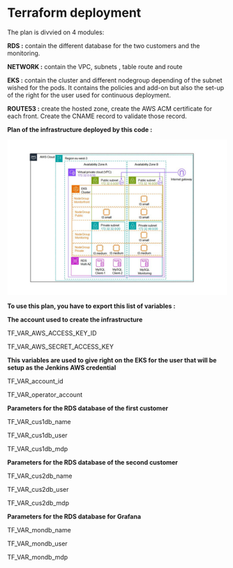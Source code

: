 # Terraform deployment 


The plan is divvied on 4 modules:


<b>RDS :</b> contain the different database for the two customers and the monitoring.


<b>NETWORK :</b> contain the VPC, subnets , table route and route 


<b>EKS :</b> contain the cluster and different nodegroup depending of the subnet wished for the pods. It contains the policies and add-on but also the set-up of the right for the user used for continuous deployment.


<b>ROUTE53 :</b> create the hosted zone, create the AWS ACM certificate for each front. Create the CNAME record to validate those record.


<b>Plan of the infrastructure deployed by this code :</b>

![planInfra](plan.jpg)

<b>To use this plan, you have to export this list of variables :</b>


<b>The account used to create the infrastructure </b>

TF_VAR_AWS_ACCESS_KEY_ID

TF_VAR_AWS_SECRET_ACCESS_KEY


<b>This variables are used to give right on the EKS for the user that will be setup as the Jenkins AWS credential </b>

TF_VAR_account_id

TF_VAR_operator_account


<b>Parameters for the RDS database of the first customer </b>

TF_VAR_cus1db_name

TF_VAR_cus1db_user

TF_VAR_cus1db_mdp


<b>Parameters for the RDS database of the second customer </b> 

TF_VAR_cus2db_name

TF_VAR_cus2db_user

TF_VAR_cus2db_mdp


<b>Parameters for the RDS database for Grafana </b> 

TF_VAR_mondb_name

TF_VAR_mondb_user

TF_VAR_mondb_mdp
